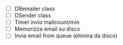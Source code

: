 - [ ] DRemailer class
- [ ] DSender class
- [ ] Timer invio mailcount/min
- [ ] Memorizza email su disco
- [ ] Invia email from queue (elimina da disco)